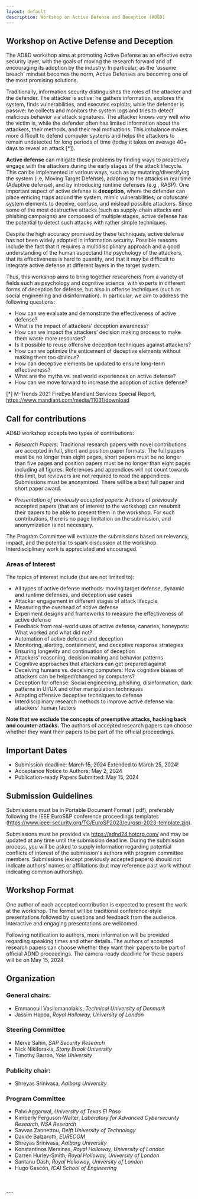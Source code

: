 ```yaml
---
layout: default
description: Workshop on Active Defense and Deception (AD&D)
---
```


## Workshop on Active Defense and Deception
The AD&D workshop aims at promoting Active Defense as an effective extra security layer, with the goals of moving the
research forward and of encouraging its adoption by the industry. In particular, as the 'assume breach' mindset becomes the
norm, Active Defenses are becoming one of the most promising solutions.

Traditionally, information security distinguishes the roles of the attacker and the defender. The attacker is active: he gathers
information, explores the system, finds vulnerabilities, and executes exploits; while the defender is passive: he collects and
monitors the system logs and tries to detect malicious behavior via attack signatures. The attacker knows very well who the
victim is, while the defender often has limited information about the attackers, their methods, and their real motivations.
This imbalance makes more difficult to defend computer systems and helps the attackers to remain undetected for long
periods of time (today it takes on average 40+ days to reveal an attack [*]).

**Active defense** can mitigate these problems by finding ways to proactively engage with the attackers during the early stages
of the attack lifecycle. This can be implemented in various ways, such as by mutating/diversifying the system (i.e, Moving
Target Defense), adapting to the attacks in real time (Adaptive defense), and by introducing runtime defenses (e.g., RASP).
One important aspect of active defense is **deception**, where the defender can place enticing traps around the system, mimic
vulnerabilities, or obfuscate system elements to deceive, confuse, and mislead possible attackers. Since some of the most
destructive attacks (such as supply-chain attacks and phishing campaigns) are composed of multiple stages, active defense
has the potential to detect such attacks with rather simple techniques.

Despite the high accuracy promised by these techniques, active defense has not been widely adopted in information security.
Possible reasons include the fact that it requires a multidisciplinary approach and a good understanding of the human aspectand the psychology of the attackers, that its effectiveness is hard to quantify, and that it may be difficult to integrate active
defense at different layers in the target system.

Thus, this workshop aims to bring together researchers from a variety of fields such as psychology and cognitive science,
with experts in different forms of deception for defense, but also in offense techniques (such as social engineering and
disinformation). In particular, we aim to address the following questions:

- How can we evaluate and demonstrate the effectiveness of active defense?
- What is the impact of attackers’ deception awareness?
- How can we impact the attackers’ decision making process to make them waste more resources?
- Is it possible to reuse offensive deception techniques against attackers?
- How can we optimize the enticement of deceptive elements without making them too obvious?
- How can deceptive elements be updated to ensure long-term effectiveness?
- What are the myths vs. real world experiences on active defense?
- How can we move forward to increase the adoption of active defense?

[*] M-Trends 2021 FireEye Mandiant Services Special Report, <https://www.mandiant.com/media/11031/download>


## Call for contributions
AD&D workshop accepts two types of contributions:

* _Research Papers_: Traditional research papers with novel contributions are accepted in full, short and position paper formats. The full papers must be no longer than eight pages, short papers must be no longer than five pages and position papers must be no longer than eight pages including all figures.
References and appendices will not count towards this limit, but reviewers are not required to read the appendices. Submissions must
be anonymized. There will be a best full paper and short paper award. 

<!-- * _Research Proposals_: Single page proposals describing research ideas. A proposal should consist of a title, abstract, and brief
motivation for and description of the idea. Proposals can describe an ongoing research in various stages, or a novel idea or challenge.
The aim is to allow the authors to refine their ideas via the feedback from the workshop audience, to stimulate more research ideas,
and to encourage collaborations. Submitted proposals must be no longer than one page in double column format, including all figures.
References and appendices will not count towards this limit, but reviewers are not required to read the appendices. Proposals do not
need to include proof-of-concept or preliminary results. Submissions must be anonymized. -->


* _Presentation of previously accepted papers_: Authors of previously accepted papers (that are of interest to the workshop) can resubmit
their papers to be able to present them in the workshop. For such contributions, there is no page limitation on the submission, and
anonymization is not necessary. 

The Program Committee will evaluate the submissions based on relevancy, impact, and the potential to spark discussion at the workshop.
Interdisciplinary work is appreciated and encouraged.

### Areas of Interest
The topics of interest include (but are not limited to):

* All types of active defense methods: moving target defense, dynamic and runtime defenses, and deception use cases
* Attacker engagement in different stages of attack lifecycle
* Measuring the overhead of active defense
* Experiment designs and frameworks to measure the effectiveness of active defense
* Feedback from real-world uses of active defense, canaries, honeypots: What worked and what did not?
* Automation of active defense and deception
* Monitoring, alerting, containment, and deceptive response strategies
* Ensuring longevity and continuation of deception
* Attackers' reasoning, decision making and behavior patterns
* Cognitive approaches that attackers can get prepared against
* Deceiving humans vs. deceiving computers: How cognitive biases of attackers can be helped/changed by computers?
* Deception for offense: Social engineering, phishing, disinformation, dark patterns in UI/UX and other manipulation techniques
* Adapting offensive deceptive techniques to defense
* Interdisciplinary research methods to improve active defense via attackers' human factors

__Note that we exclude the concepts of preemptive attacks, hacking back and counter-attacks.__
The authors of accepted research papers can choose whether they want their papers to be part of the official proceedings.

## Important Dates

<!--* Submission deadline: March 25, 2022
* Notification: April 8, 2022
* Workshop: June 10, 2022
-->
* Submission deadline: ~~March 15, 2024~~ Extended to March 25, 2024! 
* Acceptance Notice to Authors: May 2, 2024
* Publication-ready Papers Submitted: May 15, 2024




## Submission Guidelines

Submissions must be in Portable Document Format (.pdf), preferably following the IEEE EuroS&P conference proceedings templates (<https://www.ieee-security.org/TC/EuroSP2023/eurosp-2023-template.zip>).

Submissions must be provided via <https://adnd24.hotcrp.com/> and may be updated at any time until the submission deadline. During the submission process, you will be asked to supply information regarding potential conflicts of interest of the submission's authors with program committee members. Submissions (except previously accepted papers) should not indicate authors' names or affiliations (but may reference past work without indicating common authorship).

<!--
## Submission types and format
Submissions must be in Portable Document Format (.pdf), preferably following the IEEE conference proceedings templates.

* _Research Papers_:
    Submitted papers must be no longer than five pages, including all figures. References and appendices will not count towards this limit, but reviewers are not required to read appendices.

* _Research Proposals_:
    Submitted proposals must be no longer than a single page in double column format, including all figures. References and appendices will not count towards this limit, but reviewers are not required to read appendices.

## Submission site:
“Submissions must be provided via <https://conpro21.ccs.neu.edu/> and may be updated at any time until the submission deadline. During the submission process, you will be asked to supply information regarding potential conflicts of interest of the submission's authors with program committee members. Submissions should not indicate authors' names or affiliations (but may reference past work without indicating common authorship).”
-->
## Workshop Format
<!-- 
One author of each accepted research paper or proposal is expected to present the work at the workshop. The format is expected to include traditional conference-style presentations followed by roundtable discussion and feedback. Interactive and engaging presentations are welcomed. Following notification to authors, more information will be provided regarding speaking times and other details.
* _Research Papers_: Accepted research papers will be made available on the workshop web site, but the workshop will have no official proceedings.
* _Research Proposals_: Research proposals are intended for PC review. Only titles, abstracts, and funding sources for these talks will be posted on the workshop web site, and we will request that the authors provide these in both text and PDF format.
-->
One author of each accepted contribution is expected to present the work at the workshop. The format will be traditional conference-style presentations followed by questions and feedback from the audience. Interactive and engaging presentations are welcomed. 

Following notification to authors, more information will be provided regarding speaking times and other details. The authors of accepted research papers can choose whether they want their papers to be part of official ADND proceedings. The camera-ready deadline for these papers will be on May 15, 2024. 


## Organization

### General chairs:
* Emmanouil Vasilomanolakis, _Technical University of Denmark_
* Jassim Happa, _Royal Holloway, University of London_

### Steering Committee
* Merve Sahin, _SAP Security Research_
* Nick Nikiforakis, _Stony Brook University_
* Timothy Barron, _Yale University_  

<!-- ### General chairs:
* Merve Sahin, _SAP Security Research_
* Nick Nikiforakis, _Stony Brook University_
* Timothy Barron, _Yale University_  -->

### Publicity chair: 
* Shreyas Srinivasa, _Aalborg University_

### Program Committee
* Palvi Aggarwal, _University of Texas El Paso_
* Kimberly Ferguson-Walter, _Laboratory for Advanced Cybersecurity Research, NSA Research_
* Savvas Zannettou, _Delft University of Technology_
* Davide Balzarotti, _EURECOM_
* Shreyas Srinivasa, _Aalborg University_
* Konstantinos Mersinas, _Royal Holloway, University of London_
* Darren Hurley-Smith, _Royal Holloway, University of London_
* Santanu Dash, _Royal Holloway, University of London_
* Hugo Gascón, _ICAI School of Engineering_
<br>
<br>
---
